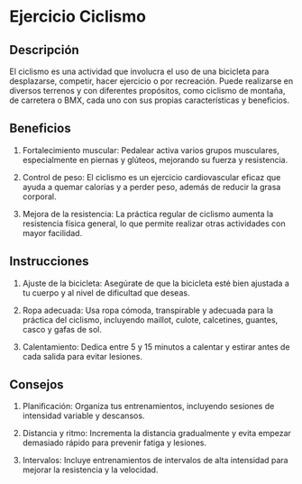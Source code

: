 # Ejercicio Ciclismo

## Descripción
El ciclismo es una actividad que involucra el uso de una bicicleta para desplazarse, competir, hacer ejercicio o por recreación. Puede realizarse en diversos terrenos y con diferentes propósitos, como ciclismo de montaña, de carretera o BMX, cada uno con sus propias características y beneficios.

## Beneficios
1. Fortalecimiento muscular:
Pedalear activa varios grupos musculares, especialmente en piernas y glúteos, mejorando su fuerza y resistencia.

2. Control de peso:
El ciclismo es un ejercicio cardiovascular eficaz que ayuda a quemar calorías y a perder peso, además de reducir la grasa corporal.

3. Mejora de la resistencia:
La práctica regular de ciclismo aumenta la resistencia física general, lo que permite realizar otras actividades con mayor facilidad.

## Instrucciones
1. Ajuste de la bicicleta:
Asegúrate de que la bicicleta esté bien ajustada a tu cuerpo y al nivel de dificultad que deseas.

2. Ropa adecuada:
Usa ropa cómoda, transpirable y adecuada para la práctica del ciclismo, incluyendo maillot, culote, calcetines, guantes, casco y gafas de sol.

3. Calentamiento:
Dedica entre 5 y 15 minutos a calentar y estirar antes de cada salida para evitar lesiones.

## Consejos
1. Planificación:
Organiza tus entrenamientos, incluyendo sesiones de intensidad variable y descansos.

2. Distancia y ritmo:
Incrementa la distancia gradualmente y evita empezar demasiado rápido para prevenir fatiga y lesiones.

3. Intervalos:
Incluye entrenamientos de intervalos de alta intensidad para mejorar la resistencia y la velocidad. 
